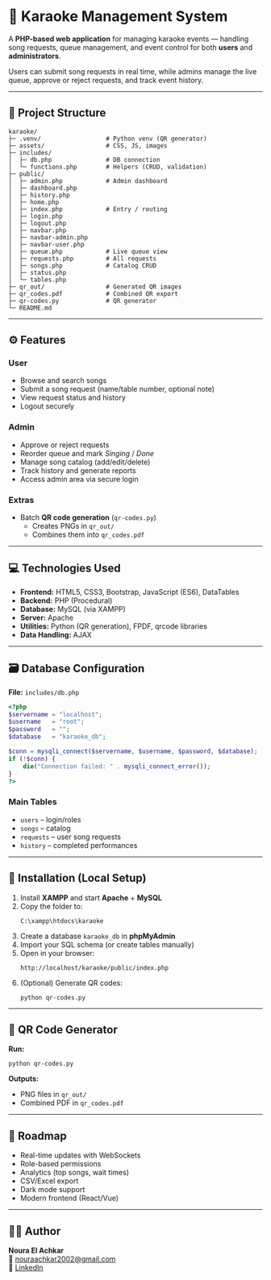 # 🎤 Karaoke Management System

A **PHP-based web application** for managing karaoke events — handling song requests, queue management, and event control for both **users** and **administrators**.

Users can submit song requests in real time, while admins manage the live queue, approve or reject requests, and track event history.

---

## 📁 Project Structure

```
karaoke/
├─ .venv/                  # Python venv (QR generator)
├─ assets/                 # CSS, JS, images
├─ includes/
│  ├─ db.php               # DB connection
│  └─ functions.php        # Helpers (CRUD, validation)
├─ public/
│  ├─ admin.php            # Admin dashboard
│  ├─ dashboard.php
│  ├─ history.php
│  ├─ home.php
│  ├─ index.php            # Entry / routing
│  ├─ login.php
│  ├─ logout.php
│  ├─ navbar.php
│  ├─ navbar-admin.php
│  ├─ navbar-user.php
│  ├─ queue.php            # Live queue view
│  ├─ requests.php         # All requests
│  ├─ songs.php            # Catalog CRUD
│  ├─ status.php
│  └─ tables.php
├─ qr_out/                 # Generated QR images
├─ qr_codes.pdf            # Combined QR export
├─ qr-codes.py             # QR generator
└─ README.md
```

---

## ⚙️ Features

### User
- Browse and search songs  
- Submit a song request (name/table number, optional note)  
- View request status and history  
- Logout securely  

### Admin
- Approve or reject requests  
- Reorder queue and mark *Singing* / *Done*  
- Manage song catalog (add/edit/delete)  
- Track history and generate reports  
- Access admin area via secure login  

### Extras
- Batch **QR code generation** (`qr-codes.py`)  
  - Creates PNGs in `qr_out/`  
  - Combines them into `qr_codes.pdf`

---

## 💻 Technologies Used

- **Frontend:** HTML5, CSS3, Bootstrap, JavaScript (ES6), DataTables  
- **Backend:** PHP (Procedural)  
- **Database:** MySQL (via XAMPP)  
- **Server:** Apache  
- **Utilities:** Python (QR generation), FPDF, qrcode libraries  
- **Data Handling:** AJAX  

---

## 🗃️ Database Configuration

**File:** `includes/db.php`

```php
<?php
$servername = "localhost";
$username   = "root";
$password   = "";
$database   = "karaoke_db";

$conn = mysqli_connect($servername, $username, $password, $database);
if (!$conn) {
    die("Connection failed: " . mysqli_connect_error());
}
?>
```

### Main Tables
- `users` – login/roles  
- `songs` – catalog  
- `requests` – user song requests  
- `history` – completed performances  

---

## 🚀 Installation (Local Setup)

1. Install **XAMPP** and start **Apache** + **MySQL**  
2. Copy the folder to:  
   ```
   C:\xampp\htdocs\karaoke
   ```
3. Create a database `karaoke_db` in **phpMyAdmin**  
4. Import your SQL schema (or create tables manually)  
5. Open in your browser:  
   ```
   http://localhost/karaoke/public/index.php
   ```
6. (Optional) Generate QR codes:  
   ```
   python qr-codes.py
   ```

---

## 🧾 QR Code Generator

**Run:**
```
python qr-codes.py
```

**Outputs:**
- PNG files in `qr_out/`  
- Combined PDF in `qr_codes.pdf`

---

## 🧠 Roadmap

- Real-time updates with WebSockets  
- Role-based permissions  
- Analytics (top songs, wait times)  
- CSV/Excel export  
- Dark mode support  
- Modern frontend (React/Vue)

---

## 👩‍💻 Author

**Noura El Achkar**  
📧 nouraachkar2002@gmail.com  
🔗 [LinkedIn](https://www.linkedin.com/in/nouraelachkar)
